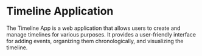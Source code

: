 # Timeline Application 

The Timeline App is a web application that allows users to create and manage timelines for various purposes. It provides a user-friendly interface for adding events, organizing them chronologically, and visualizing the timeline.
